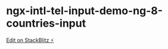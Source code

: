 # ngx-intl-tel-input-demo-ng-8-countries-input

[Edit on StackBlitz ⚡️](https://stackblitz.com/edit/ngx-intl-tel-input-demo-ng-8-6cmszn)